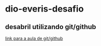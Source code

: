# dio-everis-desafio

## desabril utilizando git/github

[link para a aula de git/github](https://drive.google.com/file/d/1IZu0qohv1JOmxjEra1lknDiiStU68bl4/view)